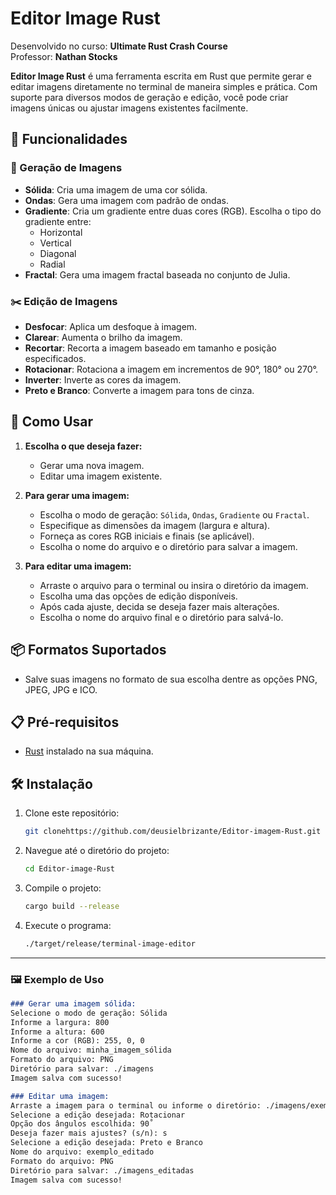 # Editor Image Rust

Desenvolvido no curso: **Ultimate Rust Crash Course**
<br>Professor: **Nathan Stocks**


**Editor Image Rust** é uma ferramenta escrita em Rust que permite gerar e editar imagens diretamente no terminal de maneira simples e prática. Com suporte para diversos modos de geração e edição, você pode criar imagens únicas ou ajustar imagens existentes facilmente.

## 📖 Funcionalidades

### 🔨 Geração de Imagens
- **Sólida**: Cria uma imagem de uma cor sólida.
- **Ondas**: Gera uma imagem com padrão de ondas.
- **Gradiente**: Cria um gradiente entre duas cores (RGB). Escolha o tipo do gradiente entre:
  - Horizontal
  - Vertical
  - Diagonal
  - Radial
- **Fractal**: Gera uma imagem fractal baseada no conjunto de Julia.

### ✂️ Edição de Imagens
- **Desfocar**: Aplica um desfoque à imagem.
- **Clarear**: Aumenta o brilho da imagem.
- **Recortar**: Recorta a imagem baseado em tamanho e posição especificados.
- **Rotacionar**: Rotaciona a imagem em incrementos de 90°, 180° ou 270°.
- **Inverter**: Inverte as cores da imagem.
- **Preto e Branco**: Converte a imagem para tons de cinza.

## 🚀 Como Usar

1. **Escolha o que deseja fazer:**
   - Gerar uma nova imagem.
   - Editar uma imagem existente.

2. **Para gerar uma imagem:**
   - Escolha o modo de geração: `Sólida`, `Ondas`, `Gradiente` ou `Fractal`.
   - Especifique as dimensões da imagem (largura e altura).
   - Forneça as cores RGB iniciais e finais (se aplicável).
   - Escolha o nome do arquivo e o diretório para salvar a imagem.

3. **Para editar uma imagem:**
   - Arraste o arquivo para o terminal ou insira o diretório da imagem.
   - Escolha uma das opções de edição disponíveis.
   - Após cada ajuste, decida se deseja fazer mais alterações.
   - Escolha o nome do arquivo final e o diretório para salvá-lo.

## 📦 Formatos Suportados
- Salve suas imagens no formato de sua escolha dentre as opções PNG, JPEG, JPG e ICO.

## 📋 Pré-requisitos
- [Rust](https://www.rust-lang.org/) instalado na sua máquina.

## 🛠️ Instalação
1. Clone este repositório:
   ```bash
   git clonehttps://github.com/deusielbrizante/Editor-imagem-Rust.git
2. Navegue até o diretório do projeto:
   ```bash
   cd Editor-image-Rust
3. Compile o projeto:
    ```bash
    cargo build --release
4. Execute o programa:
    ```bash
    ./target/release/terminal-image-editor
---

### 🖼️ Exemplo de Uso

```markdown
### Gerar uma imagem sólida:
Selecione o modo de geração: Sólida
Informe a largura: 800
Informe a altura: 600
Informe a cor (RGB): 255, 0, 0
Nome do arquivo: minha_imagem_sólida
Formato do arquivo: PNG
Diretório para salvar: ./imagens
Imagem salva com sucesso!
```
```markdown
### Editar uma imagem:
Arraste a imagem para o terminal ou informe o diretório: ./imagens/exemplo.png
Selecione a edição desejada: Rotacionar
Opção dos ângulos escolhida: 90˚
Deseja fazer mais ajustes? (s/n): s
Selecione a edição desejada: Preto e Branco
Nome do arquivo: exemplo_editado
Formato do arquivo: PNG
Diretório para salvar: ./imagens_editadas
Imagem salva com sucesso!
```